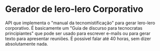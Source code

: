 # Gerador de lero-lero Corporativo
API que implementa o "manual da tecnomistificação" para gerar lero-lero corporativo. É basicamente um "Guia de discurso para tecnocratas principiantes" que pode ser usado para escrever e-mails ou para gerar texto para apresentar reuniões.
É possivel falar até 40 horas, sem dizer absolutamente nada.

